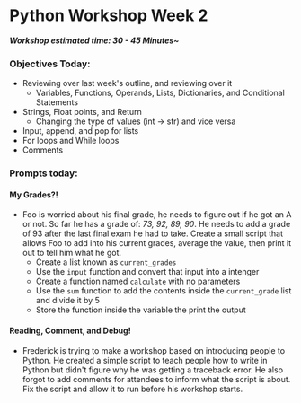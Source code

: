 # Python Workshop Week 2
***Workshop estimated time: 30 - 45 Minutes~***
### Objectives Today:
* Reviewing over last week's outline, and reviewing over it
    * Variables, Functions, Operands, Lists, Dictionaries, and Conditional Statements
* Strings, Float points, and Return
    * Changing the type of values (int -> str) and vice versa
* Input, append, and pop for lists
* For loops and While loops
* Comments
### Prompts today:
#### My Grades?!
* Foo is worried about his final grade, he needs to figure out if he got an A or not. So far he has a grade of: *73, 92, 89, 90*. He needs to add a grade of 93 after the last final exam he had to take. Create a small script that allows Foo to add into his current grades, average the value, then print it out to tell him what he got.
    * Create a list known as `current_grades`
    * Use the `input` function and convert that input into a intenger
    * Create a function named `calculate` with no parameters
    * Use the `sum` function to add the contents inside the `current_grade` list and divide it by 5
    * Store the function inside the variable the print the output
#### Reading, Comment, and Debug!
* Frederick is trying to make a workshop based on introducing people to Python. He created a simple script to teach people how to write in Python but didn't figure why he was getting a traceback error. He also forgot to add comments for attendees to inform what the script is about. Fix the script and allow it to run before his workshop starts.
